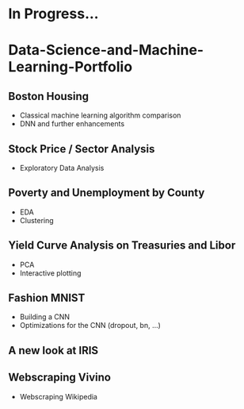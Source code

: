 # In Progress...
# Data-Science-and-Machine-Learning-Portfolio

## Boston Housing
* Classical machine learning algorithm comparison
* DNN and further enhancements

## Stock Price / Sector Analysis
* Exploratory Data Analysis

## Poverty and Unemployment by County
* EDA
* Clustering

## Yield Curve Analysis on Treasuries and Libor
* PCA
* Interactive plotting

## Fashion MNIST
* Building a CNN
* Optimizations for the CNN (dropout, bn, ...)

## A new look at IRIS

## Webscraping Vivino
* Webscraping Wikipedia
